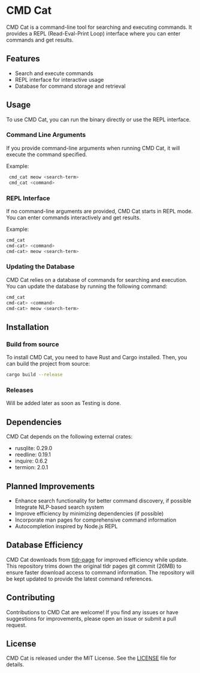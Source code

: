 # CMD Cat

CMD Cat is a command-line tool for searching and executing commands. It provides a REPL (Read-Eval-Print Loop) interface where you can enter commands and get results.

## Features

-   Search and execute commands
-   REPL interface for interactive usage
-   Database for command storage and retrieval

## Usage

To use CMD Cat, you can run the binary directly or use the REPL interface.

### Command Line Arguments

If you provide command-line arguments when running CMD Cat, it will execute the command specified.

Example:

```bash
 cmd_cat meow <search-term>
 cmd_cat <command>
```

### REPL Interface

If no command-line arguments are provided, CMD Cat starts in REPL mode. You can enter commands interactively and get results.

Example:

```bash
cmd_cat
cmd-cat> <command>
cmd-cat> meow <search-term>
```

### Updating the Database

CMD Cat relies on a database of commands for searching and execution. You can update the database by running the following command:

```bash
cmd_cat
cmd-cat> <command>
cmd-cat> meow <search-term>
```

## Installation

### Build from source

To install CMD Cat, you need to have Rust and Cargo installed. Then, you can build the project from source:

```bash
cargo build --release
```

### Releases

Will be added later as soon as Testing is done.

## Dependencies

CMD Cat depends on the following external crates:

-   rusqlite: 0.29.0
-   reedline: 0.19.1
-   inquire: 0.6.2
-   termion: 2.0.1

## Planned Improvements

-   Enhance search functionality for better command discovery, if possible Integrate NLP-based search system
-   Improve efficiency by minimizing dependencies (if possible)
-   Incorporate man pages for comprehensive command information
-   Autocompletion inspired by Node.js REPL

## Database Efficiency

CMD Cat downloads from [tldr-page](https://github.com/snh1999/tldr-page) for improved efficiency while update. This repository trims down the original tldr pages git commit (26MB) to ensure faster download access to command information. The repository will be kept updated to provide the latest command references.

## Contributing

Contributions to CMD Cat are welcome! If you find any issues or have suggestions for improvements, please open an issue or submit a pull request.

## License

CMD Cat is released under the MIT License. See the [LICENSE](LICENSE) file for details.
